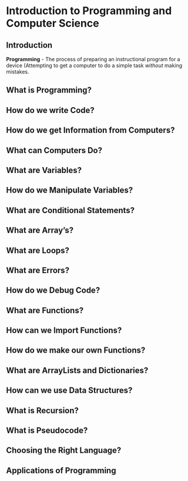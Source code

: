 # Introduction to Programming and Computer Science
## Introduction
**Programming** - The process of preparing an instructional program for a device (Attempting to get a computer to do a simple task _without_ making mistakes.


## What is Programming?
## How do we write Code?
## How do we get Information from Computers?
## What can Computers Do?
## What are Variables?
## How do we Manipulate Variables?
## What are Conditional Statements?
## What are Array’s?
## What are Loops?
## What are Errors?
## How do we Debug Code?
## What are Functions?
## How can we Import Functions?
## How do we make our own Functions?
## What are ArrayLists and Dictionaries?
## How can we use Data Structures?
## What is Recursion?
## What is Pseudocode?
## Choosing the Right Language?
## Applications of Programming
